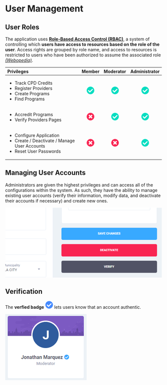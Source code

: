 # User Management

## User Roles

The application uses [**Role-Based Access Control \(RBAC\)**](https://en.wikipedia.org/wiki/Role-based_access_control), a system of controlling which **users have access to resources based on the role of the user**. Access rights are grouped by role name, and access to resources is restricted to users who have been authorized to assume the associated role [_\(Webopedia\)_](https://www.webopedia.com/TERM/R/RBAC.html).

<table>
  <thead>
    <tr>
      <th style="text-align:left">Privileges</th>
      <th style="text-align:center">Member</th>
      <th style="text-align:center">Moderator</th>
      <th style="text-align:center">Administrator</th>
    </tr>
  </thead>
  <tbody>
    <tr>
      <td style="text-align:left">
        <ul>
          <li>Track CPD Credits</li>
          <li>Register Providers</li>
          <li>Create Programs</li>
          <li>Find Programs</li>
        </ul>
      </td>
      <td style="text-align:center">
        <img src="../../.gitbook/assets/fa-check-circle-green.png" alt/>
      </td>
      <td style="text-align:center">
        <img src="../../.gitbook/assets/fa-check-circle-green.png" alt/>
      </td>
      <td style="text-align:center">
        <img src="../../.gitbook/assets/fa-check-circle-green.png" alt/>
      </td>
    </tr>
    <tr>
      <td style="text-align:left">
        <ul>
          <li>Accredit Programs</li>
          <li>Verify Providers Pages</li>
        </ul>
      </td>
      <td style="text-align:center">
        <img src="../../.gitbook/assets/fa-times-circle-r.png" alt/>
      </td>
      <td style="text-align:center">
        <img src="../../.gitbook/assets/fa-check-circle-green.png" alt/>
      </td>
      <td style="text-align:center">
        <img src="../../.gitbook/assets/fa-check-circle-green.png" alt/>
      </td>
    </tr>
    <tr>
      <td style="text-align:left">
        <ul>
          <li>Configure Application</li>
          <li>Create / Deactivate / Manage User Accounts</li>
          <li>Reset User Passwords</li>
        </ul>
      </td>
      <td style="text-align:center">
        <img src="../../.gitbook/assets/fa-times-circle-r.png" alt/>
      </td>
      <td style="text-align:center">
        <img src="../../.gitbook/assets/fa-times-circle-r.png" alt/>
      </td>
      <td style="text-align:center">
        <img src="../../.gitbook/assets/fa-check-circle-green.png" alt/>
      </td>
    </tr>
  </tbody>
</table>

## Managing User Accounts

Administrators are given the highest privileges and can access all of the configurations within the system. As such, they have the ability to manage existing user accounts \(verify their information, modify data, and deactivate their accounts if necessary\) and create new ones.

![](../../.gitbook/assets/users-actions.png)

## Verification

The **verfied badge** ![](../../.gitbook/assets/fa-check-circle-b.png) lets users know that an account authentic.

![](../../.gitbook/assets/users-verify.png)